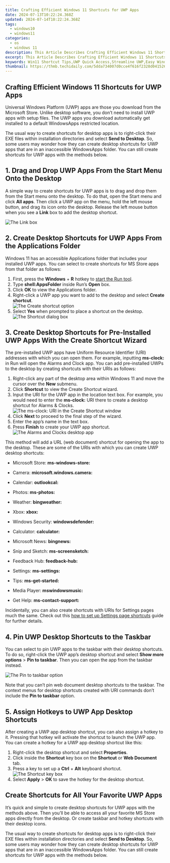 ```yaml
---
title: Crafting Efficient Windows 11 Shortcuts for UWP Apps
date: 2024-07-13T10:22:24.368Z
updated: 2024-07-14T10:22:24.368Z
tags:
  - windows10
  - windows11
categories:
  - os
  - windows 11
description: This Article Describes Crafting Efficient Windows 11 Shortcuts for UWP Apps
excerpt: This Article Describes Crafting Efficient Windows 11 Shortcuts for UWP Apps
keywords: Win11 Shortcut Tips,UWP Quick Access,Streamline UWP,Easy Windows 11 Tricks,Optimize UWP Launches,Window 11 App Boosts,Enhance W11 Shortcuts
thumbnail: https://thmb.techidaily.com/5dda734007d0cce4f616f2328d041526d598c5a6fb318adf671f70aacd812852.jpg
---
```


## Crafting Efficient Windows 11 Shortcuts for UWP Apps

 Universal Windows Platform (UWP) apps are those you download from the Microsoft Store. Unlike desktop software, you don’t need to install UWP apps with setup files. The UWP apps you download automatically get installed to a default WindowsApps restricted location.

 The usual way to create shortcuts for desktop apps is to right-click their EXE files within installation directories and select **Send to Desktop**. So, some users may wonder how they can create desktop shortcuts for UWP apps that are in an inaccessible WindowsApps folder. You can still create shortcuts for UWP apps with the methods below.

## 1\. Drag and Drop UWP Apps From the Start Menu Onto the Desktop

 A simple way to create shortcuts for UWP apps is to drag and drop them from the Start menu onto the desktop. To do that, open the Start menu and click **All apps**. Then click a UWP app on the menu, hold the left mouse button, and drag its icon onto the desktop. Release the left mouse button when you see a **Link** box to add the desktop shortcut.

![The Link box](https://static1.makeuseofimages.com/wordpress/wp-content/uploads/2023/09/the-link-box.jpg)

## 2\. Create Desktop Shortcuts for UWP Apps From the Applications Folder

 Windows 11 has an accessible Applications folder that includes your installed UWP apps. You can select to create shortcuts for MS Store apps from that folder as follows:

1. First, press the **Windows** \+ **R** hotkey to [start the Run tool](https://www.makeuseof.com/windows-open-run-command-dialog-box/).
2. Type **shell:AppsFolder** inside Run’s **Open** box.
3. Click **OK** to view the Applications folder.
4. Right-click a UWP app you want to add to the desktop and select **Create shortcut**.  
![The Create shortcut option](https://static1.makeuseofimages.com/wordpress/wp-content/uploads/2023/09/the-create-shortcut-option.jpg)
5. Select **Yes** when prompted to place a shortcut on the desktop.  
![The Shortcut dialog box](https://static1.makeuseofimages.com/wordpress/wp-content/uploads/2023/09/the-yes-option.jpg)

## 3\. Create Desktop Shortcuts for Pre-Installed UWP Apps With the Create Shortcut Wizard

 The pre-installed UWP apps have Uniform Resource Identifier (URI) addresses with which you can open them. For example, inputting **ms-clock:** in Run will open the Alarms and Clock app. You can add pre-installed UWPs to the desktop by creating shortcuts with their URIs as follows:

1. Right-click any part of the desktop area within Windows 11 and move the cursor over the **New** submenu.
2. Click **Shortcut** to view the Create Shortcut wizard.
3. Input the URI for the UWP app in the location text box. For example, you would need to enter the **ms-clock:** URI there to create a desktop shortcut for Alarms & Clocks.  
![The ms-clock: URI in the Create Shortcut window](https://static1.makeuseofimages.com/wordpress/wp-content/uploads/2023/09/create-shortcut-window.jpg)
4. Click **Next** to proceed to the final step of the wizard.
5. Enter the app’s name in the text box.
6. Press **Finish** to create your UWP app shortcut.  
![The Alarms and Clocks desktop app](https://static1.makeuseofimages.com/wordpress/wp-content/uploads/2023/09/alarms-and-clocks-desktop-shortcut.jpg)

 This method will add a URL (web document) shortcut for opening the app to the desktop. These are some of the URIs with which you can create UWP desktop shortcuts:

* Microsoft Store: **ms-windows-store:**
* Camera: **microsoft.windows.camera:**
* Calendar: **outlookcal:**
* Photos: **ms-photos:**
* Weather: **bingweather:**

* Xbox: **xbox:**
* Windows Security: **windowsdefender:**
* Calculator: **calculator:**
* Microsoft News: **bingnews:**
* Snip and Sketch: **ms-screensketch:**

* Feedback Hub: **feedback-hub:**
* Settings: **ms-settings:**
* Tips: **ms-get-started:**
* Media Player: **mswindowsmusic:**
* Get Help: **ms-contact-support:**

 Incidentally, you can also create shortcuts with URIs for Settings pages much the same. Check out this [how to set up Settings page shortcuts](https://www.makeuseof.com/windows-11-shortcuts-for-settings-pages/) guide for further details.

## 4\. Pin UWP Desktop Shortcuts to the Taskbar

 You can select to pin UWP apps to the taskbar with their desktop shortcuts. To do so, right-click the UWP app’s desktop shortcut and select **Show more options** \> **Pin to taskbar**. Then you can open the app from the taskbar instead.

![The Pin to taskbar option](https://static1.makeuseofimages.com/wordpress/wp-content/uploads/2023/09/pin-to-taskbar.jpg)

 Note that you can’t pin web document desktop shortcuts to the taskbar. The context menus for desktop shortcuts created with URI commands don’t include the **Pin to taskbar** option.

## 5\. Assign Hotkeys to UWP App Desktop Shortcuts

 After creating a UWP app desktop shortcut, you can also assign a hotkey to it. Pressing that hotkey will activate the shortcut to launch the UWP app. You can create a hotkey for a UWP app desktop shortcut like this:

1. Right-click the desktop shortcut and select **Properties**.
2. Click inside the **Shortcut** key box on the **Shortcut** or **Web Document** tab.
3. Press a key to set up a **Ctrl** \+ **Alt** keyboard shortcut.  
![The Shortcut key box](https://static1.makeuseofimages.com/wordpress/wp-content/uploads/2023/09/shortcut-key-box.jpg)
4. Select **Apply** \> **OK** to save the hotkey for the desktop shortcut.

## Create Shortcuts for All Your Favorite UWP Apps

 It’s quick and simple to create desktop shortcuts for UWP apps with the methods above. Then you’ll be able to access all your favorite MS Store apps directly from the desktop. Or create taskbar and hotkey shortcuts with their desktop icons.

 The usual way to create shortcuts for desktop apps is to right-click their EXE files within installation directories and select **Send to Desktop**. So, some users may wonder how they can create desktop shortcuts for UWP apps that are in an inaccessible WindowsApps folder. You can still create shortcuts for UWP apps with the methods below.



<ins class="adsbygoogle"
      style="display:block"
      data-ad-client="ca-pub-7571918770474297"
      data-ad-slot="8358498916"
      data-ad-format="auto"
      data-full-width-responsive="true"></ins>

